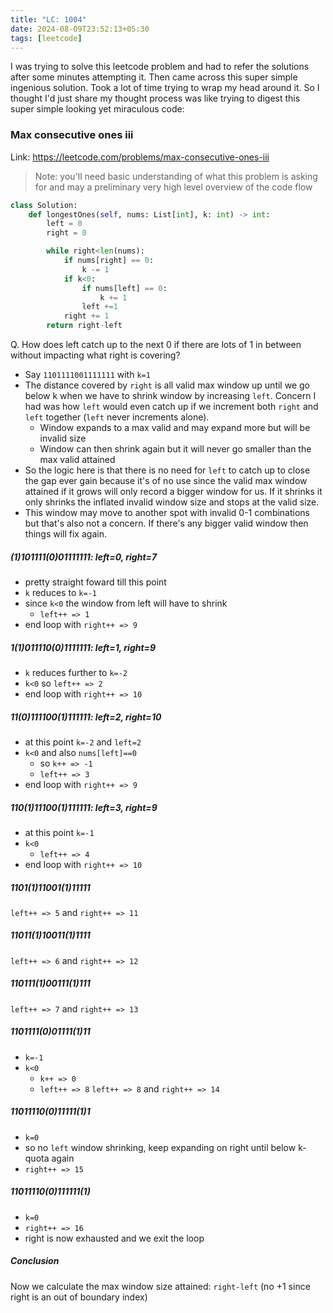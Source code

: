 ```yaml
---
title: "LC: 1004"
date: 2024-08-09T23:52:13+05:30
tags: [leetcode]
---
```


I was trying to solve this leetcode problem and had to refer the solutions after some minutes attempting it. Then came across this super simple ingenious solution. Took a lot of time trying to wrap my head around it. So I thought I'd just share my thought process was like trying to digest this super simple looking yet miraculous code:

### Max consecutive ones iii
Link: https://leetcode.com/problems/max-consecutive-ones-iii

> Note: you'll need basic understanding of what this problem is asking for and may a preliminary very high level overview of the code flow

```python
class Solution:
    def longestOnes(self, nums: List[int], k: int) -> int:
        left = 0
        right = 0

        while right<len(nums):
            if nums[right] == 0:
                k -= 1
            if k<0:
                if nums[left] == 0:
                    k += 1
                left +=1
            right += 1
        return right-left
```

Q. How does left catch up to the next 0 if there are lots of 1 in between without impacting what right is covering?
* Say `1101111001111111` with `k=1`
* The distance covered by `right` is all valid max window up until we go below k when we have to shrink window by increasing `left`. Concern I had was how `left` would even catch up if we increment both `right` and `left` together (`left` never increments alone).
	* Window expands to a max valid and may expand more but will be invalid size
	* Window can then shrink again but it will never go smaller than the max valid attained
* So the logic here is that there is no need for `left` to catch up to close the gap ever gain because it's of no use since the valid max window attained if it grows will only record a bigger window for us. If it shrinks it only shrinks the inflated invalid window size and stops at the valid size.
* This window may move to another spot with invalid 0-1 combinations but that's also not a concern. If there's any bigger valid window then things will fix again.

##### (1)101111(0)01111111: left=0, right=7
* pretty straight foward till this point
* `k` reduces to `k=-1`
* since `k<0` the window from left will have to shrink
    * `left++ => 1`
* end loop with `right++ => 9`

##### 1(1)011110(0)1111111: left=1, right=9
* `k` reduces further to `k=-2`
* `k<0` so `left++ => 2`
* end loop with `right++ => 10`

##### 11(0)111100(1)111111: left=2, right=10
* at this point `k=-2` and `left=2`
* `k<0` and also `nums[left]==0`
	* so `k++ => -1`
	* `left++ => 3`
* end loop with `right++ => 9`

##### 110(1)11100(1)111111: left=3, right=9
* at this point `k=-1`
* `k<0`
	* `left++ => 4`
* end loop with `right++ => 10`

##### 1101(1)11001(1)11111
`left++ => 5` and `right++ => 11`

##### 11011(1)10011(1)1111
`left++ => 6` and `right++ => 12`

##### 110111(1)00111(1)111
`left++ => 7` and `right++ => 13`

##### 1101111(0)01111(1)11
* `k=-1`
* `k<0`
	* `k++ => 0`
	* `left++ => 8`
`left++ => 8` and `right++ => 14`

##### 11011110(0)11111(1)1
* `k=0`
* so no `left` window shrinking, keep expanding on right until below k-quota again
* `right++ => 15`

##### 11011110(0)111111(1)
* `k=0`
* `right++ => 16`
* right is now exhausted and we exit the loop

##### Conclusion
Now we calculate the max window size attained: `right-left` (no +1 since right is an out of boundary index)